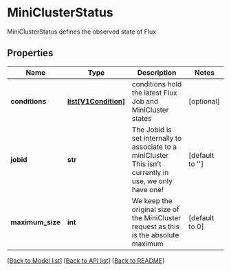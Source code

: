 # MiniClusterStatus

MiniClusterStatus defines the observed state of Flux

## Properties
Name | Type | Description | Notes
------------ | ------------- | ------------- | -------------
**conditions** | [**list[V1Condition]**](V1Condition.md) | conditions hold the latest Flux Job and MiniCluster states | [optional] 
**jobid** | **str** | The Jobid is set internally to associate to a miniCluster This isn&#39;t currently in use, we only have one! | [default to '']
**maximum_size** | **int** | We keep the original size of the MiniCluster request as this is the absolute maximum | [default to 0]

[[Back to Model list]](../README.md#documentation-for-models) [[Back to API list]](../README.md#documentation-for-api-endpoints) [[Back to README]](../README.md)


